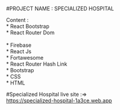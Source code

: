 #PROJECT NAME : SPECIALIZED HOSPITAL

 Content : <br/>
           * React Bootstrap<br/>
           * React Router Dom <br/>        
           * Firebase<br/>
           * React Js<br/>
           * Fortawesome<br/>
           * React Router Hash Link<br/>
           * Bootstrap<br/>
           * CSS<br/>
           * HTML<br/>
           
#Specialized Hospital live site  :=><br/>
https://specialized-hospital-1a3ce.web.app


